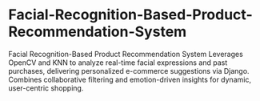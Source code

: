 # Facial-Recognition-Based-Product-Recommendation-System
Facial Recognition-Based Product Recommendation System Leverages OpenCV and KNN to analyze real-time facial expressions and past purchases, delivering personalized e-commerce suggestions via Django. Combines collaborative filtering and emotion-driven insights for dynamic, user-centric shopping.
